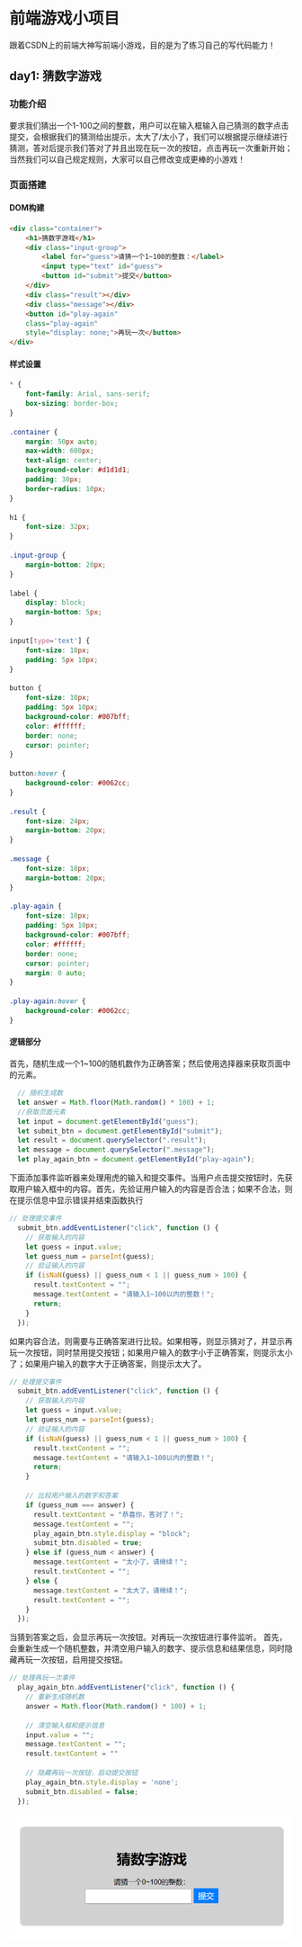 # 前端游戏小项目
跟着CSDN上的前端大神写前端小游戏，目的是为了练习自己的写代码能力！
## day1: 猜数字游戏
### 功能介绍
要求我们猜出一个1-100之间的整数，用户可以在输入框输入自己猜测的数字点击提交，会根据我们的猜测给出提示，太大了/太小了，我们可以根据提示继续进行猜测，答对后提示我们答对了并且出现在玩一次的按钮，点击再玩一次重新开始；当然我们可以自己规定规则，大家可以自己修改变成更棒的小游戏！

### 页面搭建
#### DOM构建

```html
<div class="container">
    <h1>猜数字游戏</h1>
    <div class="input-group">
        <label for="guess">请猜一个1~100的整数：</label>
        <input type="text" id="guess">
        <button id="submit">提交</button>
    </div>
    <div class="result"></div>
    <div class="message"></div>
    <button id="play-again" 
    class="play-again" 
    style="display: none;">再玩一次</button>
</div>
```
#### 样式设置
```css
* {
    font-family: Arial, sans-serif;
    box-sizing: border-box;
}

.container {
    margin: 50px auto;
    max-width: 600px;
    text-align: center;
    background-color: #d1d1d1;
    padding: 30px;
    border-radius: 10px;
}

h1 {
    font-size: 32px;
}

.input-group {
    margin-bottom: 20px;
}

label {
    display: block;
    margin-bottom: 5px;
}

input[type='text'] {
    font-size: 18px;
    padding: 5px 10px;
}

button {
    font-size: 18px;
    padding: 5px 10px;
    background-color: #007bff;
    color: #ffffff;
    border: none;
    cursor: pointer;
}

button:hover {
    background-color: #0062cc;
}

.result {
    font-size: 24px;
    margin-bottom: 20px;
}

.message {
    font-size: 18px;
    margin-bottom: 20px;
}

.play-again {
    font-size: 18px;
    padding: 5px 10px;
    background-color: #007bff;
    color: #ffffff;
    border: none;
    cursor: pointer;
    margin: 0 auto;
}

.play-again:hover {
    background-color: #0062cc;
}
```

#### 逻辑部分
首先，随机生成一个1~100的随机数作为正确答案；然后使用选择器来获取页面中的元素。
```js
  // 随机生成数
  let answer = Math.floor(Math.random() * 100) + 1;
  //获取页面元素
  let input = document.getElementById("guess");
  let submit_btn = document.getElementById("submit");
  let result = document.querySelector(".result");
  let message = document.querySelector(".message");
  let play_again_btn = document.getElementById("play-again");
```
下面添加事件监听器来处理用虎的输入和提交事件。当用户点击提交按钮时，先获取用户输入框中的内容。首先，先验证用户输入的内容是否合法；如果不合法，则在提示信息中显示错误并结束函数执行
```js
// 处理提交事件
  submit_btn.addEventListener("click", function () {
    // 获取输入的内容
    let guess = input.value;
    let guess_num = parseInt(guess);
    // 验证输入的内容
    if (isNaN(guess) || guess_num < 1 || guess_num > 100) {
      result.textContent = "";
      message.textContent = "请输入1~100以内的整数！";
      return;
    }
  });
```
如果内容合法，则需要与正确答案进行比较。如果相等，则显示猜对了，并显示再玩一次按钮，同时禁用提交按钮；如果用户输入的数字小于正确答案，则提示太小了；如果用户输入的数字大于正确答案，则提示太大了。
```js
// 处理提交事件
  submit_btn.addEventListener("click", function () {
    // 获取输入的内容
    let guess = input.value;
    let guess_num = parseInt(guess);
    // 验证输入的内容
    if (isNaN(guess) || guess_num < 1 || guess_num > 100) {
      result.textContent = "";
      message.textContent = "请输入1~100以内的整数！";
      return;
    }

    // 比较用户输入的数字和答案
    if (guess_num === answer) {
      result.textContent = "恭喜你，答对了！";
      message.textContent = "";
      play_again_btn.style.display = "block";
      submit_btn.disabled = true;
    } else if (guess_num < answer) {
      message.textContent = "太小了，请继续！";
      result.textContent = "";
    } else {
      message.textContent = "太大了，请继续！";
      result.textContent = "";
    }
  });
```
当猜到答案之后，会显示再玩一次按钮。对再玩一次按钮进行事件监听。
首先，会重新生成一个随机整数，并清空用户输入的数字、提示信息和结果信息，同时隐藏再玩一次按钮，启用提交按钮。
```js
// 处理再玩一次事件
  play_again_btn.addEventListener("click", function () {
    // 重新生成随机数
    answer = Math.floor(Math.random() * 100) + 1;

    // 清空输入框和提示信息
    input.value = "";
    message.textContent = "";
    result.textContent = ""

    // 隐藏再玩一次按钮，启动提交按钮
    play_again_btn.style.display = 'none';
    submit_btn.disabled = false;
  });
```
![img.png](img.png)

